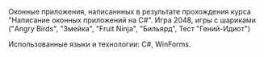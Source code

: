 Оконные приложения, написаннных в результате прохождения курса "Написание оконных приложений на C#". Игра 2048, игры с шариками ("Angry Birds", "Змейка", "Fruit Ninja", "Бильярд", Тест "Гений-Идиот")

Использованные языки и технологии: C#, WinForms. 
